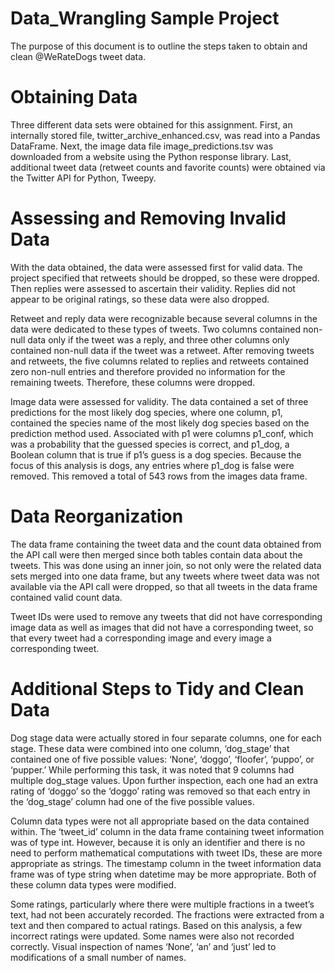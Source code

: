 # Data_Wrangling Sample Project

The purpose of this document is to outline the steps taken to obtain and clean @WeRateDogs tweet data. 

# Obtaining Data

Three different data sets were obtained for this assignment. First, an internally stored file, twitter_archive_enhanced.csv, was read into a Pandas DataFrame. Next, the image data file image_predictions.tsv was downloaded from a website using the Python response library. Last, additional tweet data (retweet counts and favorite counts) were obtained via the Twitter API for Python, Tweepy.

# Assessing and Removing Invalid Data

With the data obtained, the data were assessed first for valid data. The project specified that retweets should be dropped, so these were dropped. Then replies were assessed to ascertain their validity. Replies did not appear to be original ratings, so these data were also dropped. 

Retweet and reply data were recognizable because several columns in the data were dedicated to these types of tweets. Two columns contained non-null data only if the tweet was a reply, and three other columns only contained non-null data if the tweet was a retweet. After removing tweets and retweets, the five columns related to replies and retweets contained zero non-null entries and therefore provided no information for the remaining tweets. Therefore, these columns were dropped.

Image data were assessed for validity. The data contained a set of three predictions for the most likely dog species, where one column, p1, contained the species name of the most likely dog species based on the prediction method used. Associated with p1 were columns p1_conf, which was a probability that the guessed species is correct, and p1_dog, a Boolean column that is true if p1’s guess is a dog species. Because the focus of this analysis is dogs, any entries where p1_dog is false were removed. This removed a total of 543 rows from the images data frame.

# Data Reorganization

The data frame containing the tweet data and the count data obtained from the API call were then merged since both tables contain data about the tweets. This was done using an inner join, so not only were the related data sets merged into one data frame, but any tweets where tweet data was not available via the API call were dropped, so that all tweets in the data frame contained valid count data. 

Tweet IDs were used to remove any tweets that did not have corresponding image data as well as images that did not have a corresponding tweet, so that every tweet had a corresponding image and every image a corresponding tweet.

# Additional Steps to Tidy and Clean Data

Dog stage data were actually stored in four separate columns, one for each stage. These data were combined into one column, ‘dog_stage’ that contained one of five possible values: ‘None’, ‘doggo’, ‘floofer’, ‘puppo’, or ‘pupper.’ While performing this task, it was noted that 9 columns had multiple dog_stage values. Upon further inspection, each one had an extra rating of ‘doggo’ so the ‘doggo’ rating was removed so that each entry in the ‘dog_stage’ column had one of the five possible values.

Column data types were not all appropriate based on the data contained within. The ‘tweet_id’ column in the data frame containing tweet information was of type int. However, because it is only an identifier and there is no need to perform mathematical computations with tweet IDs, these are more appropriate as strings. The timestamp column in the tweet information data frame was of type string when datetime may be more appropriate. Both of these column data types were modified. 

Some ratings, particularly where there were multiple fractions in a tweet’s text, had not been accurately recorded. The fractions were extracted from a text and then compared to actual ratings. Based on this analysis, a few incorrect ratings were updated. Some names were also not recorded correctly. Visual inspection of names ‘None’, ‘an’ and ‘just’ led to modifications of a small number of names.

